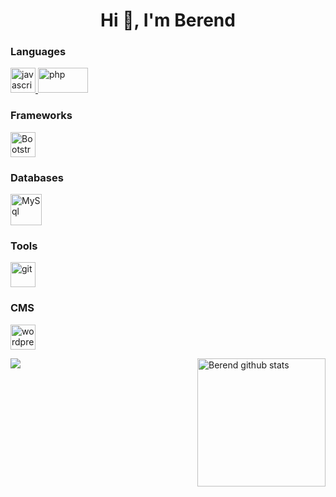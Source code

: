 <h1 align="center">Hi 👋, I'm Berend</h1>

<h3 align="left">Languages</h3>
<p align="left">
<!--   <img src="https://www.vectorlogo.zone/logos/w3_html5/w3_html5-icon.svg" alt="html5" width="40" height="40" /> -->
<!--   <img src="https://devicon.dev/devicon.git/icons/css3/css3-original.svg" alt="html5" width="40" height="40" /> -->
  <a href="https://developer.mozilla.org/en-US/docs/Web/javascript">
    <img src="https://upload.vectorlogo.zone/logos/javascript/images/239ec8a4-163e-4792-83b6-3f6d96911757.svg" alt="javascript" width="40" height="40" />
  </a>
  <a href="https://www.php.net/">
    <img src="https://www.vectorlogo.zone/logos/php/php-ar21.svg" alt="php" width="80" height="40" />
  </a>
</p>


<h3 align="left">Frameworks</h3>
<p align="left">
  <a href="https://getbootstrap.com/">
    <img src="https://www.vectorlogo.zone/logos/getbootstrap/getbootstrap-icon.svg" alt="Bootstrap" width="40" height="40" />
  </a>
</p>

<h3 align="left">Databases</h3>
<p align="left">
  <a href="https://www.mysql.com/">
    <img src="https://www.vectorlogo.zone/logos/mysql/mysql-official.svg" alt="MySql" width="50" height="50" />
  </a>
</p>

<h3 align="left">Tools</h3>
<p align="left">
  <a href="https://git-scm.com/">
    <img src="https://www.vectorlogo.zone/logos/git-scm/git-scm-icon.svg" alt="git" width="40" height="40" />
  </a>
</p>

<h3 align="left">CMS</h3>
<p align="left">
  <a href="https://wordpress.com/">
    <img src="https://pngimg.com/uploads/wordpress/wordpress_PNG72.png" alt="wordpress" width="40" height="40" />
  </a>
</p>

<a href="https://github.com/anuraghazra/github-readme-stats">
  <img align="right" src="https://github-readme-stats.vercel.app/api?username=berend109&include_all_commits=true&theme=gruvbox" alt="Berend github stats" height="205"/>
</a>
<a href="https://github.com/anuraghazra/github-readme-stats">
 <img align="left" src="https://github-readme-stats.vercel.app/api/top-langs/?username=berend109&include_all_commits=true&layout=compact&theme=gruvbox&hide=shell" />
</a>


<!--
**berend109/berend109** is a ✨ _special_ ✨ repository because its `README.md` (this file) appears on your GitHub profile.

Here are some ideas to get you started:

- 🔭 I’m currently working on ...
- 🌱 I’m currently learning ...
- 👯 I’m looking to collaborate on ...
- 🤔 I’m looking for help with ...
- 💬 Ask me about ...
- 📫 How to reach me: ...
- 😄 Pronouns: ...
- ⚡ Fun fact: ...
-->
